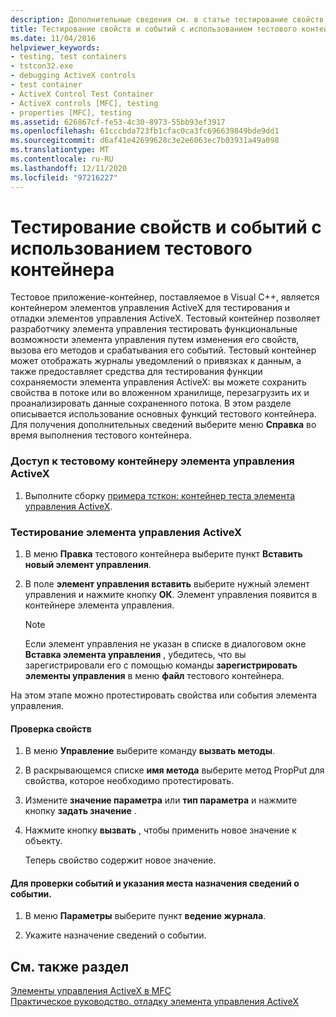 ```yaml
---
description: Дополнительные сведения см. в статье тестирование свойств и событий с помощью тестового контейнера.
title: Тестирование свойств и событий с использованием тестового контейнера
ms.date: 11/04/2016
helpviewer_keywords:
- testing, test containers
- tstcon32.exe
- debugging ActiveX controls
- test container
- ActiveX Control Test Container
- ActiveX controls [MFC], testing
- properties [MFC], testing
ms.assetid: 626867cf-fe53-4c30-8973-55bb93ef3917
ms.openlocfilehash: 61cccbda723fb1cfac0ca3fc696639849bde9dd1
ms.sourcegitcommit: d6af41e42699628c3e2e6063ec7b03931a49a098
ms.translationtype: MT
ms.contentlocale: ru-RU
ms.lasthandoff: 12/11/2020
ms.locfileid: "97216227"
---
```

# <a name="testing-properties-and-events-with-test-container"></a>Тестирование свойств и событий с использованием тестового контейнера

Тестовое приложение-контейнер, поставляемое в Visual C++, является контейнером элементов управления ActiveX для тестирования и отладки элементов управления ActiveX. Тестовый контейнер позволяет разработчику элемента управления тестировать функциональные возможности элемента управления путем изменения его свойств, вызова его методов и срабатывания его событий. Тестовый контейнер может отображать журналы уведомлений о привязках к данным, а также предоставляет средства для тестирования функции сохраняемости элемента управления ActiveX: вы можете сохранить свойства в потоке или во вложенном хранилище, перезагрузить их и проанализировать данные сохраненного потока. В этом разделе описывается использование основных функций тестового контейнера. Для получения дополнительных сведений выберите меню **Справка** во время выполнения тестового контейнера.

### <a name="to-access-the-activex-control-test-container"></a>Доступ к тестовому контейнеру элемента управления ActiveX

1. Выполните сборку [примера тсткон: контейнер теста элемента управления ActiveX](../overview/visual-cpp-samples.md).

### <a name="to-test-your-activex-control"></a>Тестирование элемента управления ActiveX

1. В меню **Правка** тестового контейнера выберите пункт **Вставить новый элемент управления**.

1. В поле **элемент управления вставить** выберите нужный элемент управления и нажмите кнопку **ОК**. Элемент управления появится в контейнере элемента управления.

    > [!NOTE]
    >  Если элемент управления не указан в списке в диалоговом окне **Вставка элемента управления** , убедитесь, что вы зарегистрировали его с помощью команды **зарегистрировать элементы управления** в меню **файл** тестового контейнера.

На этом этапе можно протестировать свойства или события элемента управления.

#### <a name="to-test-properties"></a>Проверка свойств

1. В меню **Управление** выберите команду **вызвать методы**.

1. В раскрывающемся списке **имя метода** выберите метод PropPut для свойства, которое необходимо протестировать.

1. Измените **значение параметра** или **тип параметра** и нажмите кнопку **задать значение** .

1. Нажмите кнопку **вызвать** , чтобы применить новое значение к объекту.

   Теперь свойство содержит новое значение.

#### <a name="to-test-events-and-specify-the-destination-of-event-information"></a>Для проверки событий и указания места назначения сведений о событии.

1. В меню **Параметры** выберите пункт **ведение журнала**.

1. Укажите назначение сведений о событии.

## <a name="see-also"></a>См. также раздел

[Элементы управления ActiveX в MFC](../mfc/mfc-activex-controls.md)<br/>
[Практическое руководство. отладку элемента управления ActiveX](/visualstudio/debugger/how-to-debug-an-activex-control)

